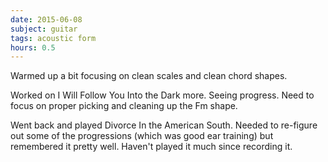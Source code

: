 ```yaml
---
date: 2015-06-08
subject: guitar
tags: acoustic form
hours: 0.5
---
```


Warmed up a bit focusing on clean scales and clean chord shapes.

Worked on I Will Follow You Into the Dark more. Seeing progress. Need to focus on proper picking and cleaning up the Fm shape.

Went back and played Divorce In the American South.  Needed to re-figure out some of the progressions (which was good ear training) but remembered it pretty well. Haven't played it much since recording it.
